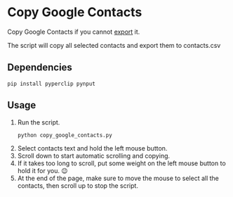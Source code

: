 # Copy Google Contacts

Copy Google Contacts if you cannot [export](https://support.google.com/contacts/answer/7199294) it.

The script will copy all selected contacts and export them to contacts.csv

## Dependencies
```
pip install pyperclip pynput
```

## Usage
1. Run the script.
    ```
    python copy_google_contacts.py
    ```
2. Select contacts text and hold the left mouse button.
3. Scroll down to start automatic scrolling and copying.
4. If it takes too long to scroll, put some weight on the left mouse button to hold it for you. :wink:
5. At the end of the page, make sure to move the mouse to select all the contacts, then scroll up to stop the script.